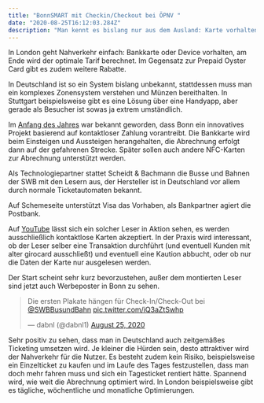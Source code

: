 ```yaml
---
title: "BonnSMART mit Checkin/Checkout bei ÖPNV "
date: "2020-08-25T16:12:03.284Z"
description: "Man kennt es bislang nur aus dem Ausland: Karte vorhalten und Bus bezahlt. Bonn bringt sowas nach Deutschland"
---
```


In London geht Nahverkehr einfach: Bankkarte oder Device vorhalten, am Ende wird der optimale Tarif berechnet. Im Gegensatz zur Prepaid Oyster Card gibt es zudem weitere Rabatte.

In Deutschland ist so ein System bislang unbekannt, stattdessen muss man ein komplexes Zonensystem verstehen und Münzen bereithalten. In Stuttgart beispielsweise gibt es eine Lösung über eine Handyapp, aber gerade als Besucher ist sowas ja extrem umständlich.

Im [Anfang des Jahres](https://www.scheidt-bachmann.de/de/artikel/news/bonnsmart-land-nrw-foerdert-pilotprojekt-zum-kontaktlosen-bezahlen-in-swb-bussen-und-bahnen/) war bekannt geworden, dass Bonn ein innovatives Projekt basierend auf kontaktloser Zahlung vorantreibt. Die Bankkarte wird beim Einsteigen und Aussteigen herangehalten, die Abrechnung erfolgt dann auf der gefahrenen Strecke. Später sollen auch andere NFC-Karten zur Abrechnung unterstützt werden.

Als Technologiepartner stattet Scheidt & Bachmann die Busse und Bahnen der SWB mit den Lesern aus, der Hersteller ist in Deutschland vor allem durch normale Ticketautomaten bekannt.

Auf Schemeseite unterstützt Visa das Vorhaben, als Bankpartner agiert die Postbank.

Auf [YouTube](https://youtu.be/TUtjPn0-MUg?t=32) lässt sich ein solcher Leser in Aktion sehen, es werden ausschließlich kontaktlose Karten akzeptiert. In der Praxis wird interessant, ob der Leser selber eine Transaktion durchführt (und eventuell Kunden mit alter girocard ausschließt) und eventuell eine Kaution abbucht, oder ob nur die Daten der Karte nur ausgelesen werden.

Der Start scheint sehr kurz bevorzustehen, außer dem montierten Leser sind jetzt auch Werbeposter in Bonn zu sehen.
<blockquote class="twitter-tweet"><p lang="de" dir="ltr">Die ersten Plakate hängen für Check-In/Check-Out bei <a href="https://twitter.com/SWBBusundBahn?ref_src=twsrc%5Etfw">@SWBBusundBahn</a> <a href="https://t.co/iQ3aZtSwhp">pic.twitter.com/iQ3aZtSwhp</a></p>&mdash; dabnl (@dabnl1) <a href="https://twitter.com/dabnl1/status/1298300229582757890?ref_src=twsrc%5Etfw">August 25, 2020</a></blockquote> <script async src="https://platform.twitter.com/widgets.js" charset="utf-8"></script> 

Sehr positiv zu sehen, dass man in Deutschland auch zeitgemäßes Ticketing umsetzen wird. Je kleiner die Hürden sein, desto attraktiver wird der Nahverkehr für die Nutzer. Es besteht zudem kein Risiko, beispielsweise ein Einzelticket zu kaufen und im Laufe des Tages festzustellen, dass man doch mehr fahren muss und sich ein Tagesticket rentiert hätte.
Spannend wird, wie weit die Abrechnung optimiert wird. In London beispielsweise gibt es tägliche, wöchentliche und monatliche Optimierungen.